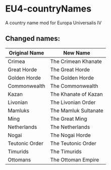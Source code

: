 # EU4-countryNames
A country name mod for Europa Universalis IV

## Changed names:

Original Name | New Name
------------- | --------
Crimea | The Crimean Khanate
Great Horde | The Great Horde
Golden Horde | The Golden Horde
Commonwealth | The Commonwealth
Kazan | The Khanate of Kazan
Livonian | The Livonian Order
Mamluks | The Mamluk Sultanate
Ming | The Great Ming
Netherlands | The Netherlands
Nogai | The Nogai Horde
Teutonic Order | The Teutonic Order
Timurids | The Timurids
Ottomans | The Ottoman Empire
